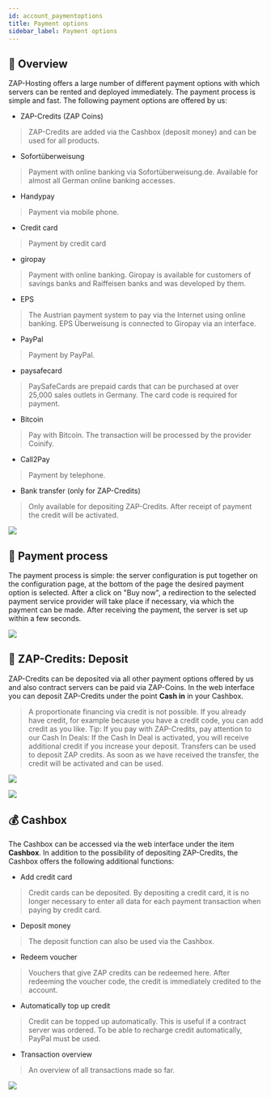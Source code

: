```yaml
---
id: account_paymentoptions
title: Payment options
sidebar_label: Payment options
---
```


## 🧾 Overview
ZAP-Hosting offers a large number of different payment options with which servers can be rented and deployed immediately. The payment process is simple and fast. The following payment options are offered by us:
*  ZAP-Credits (ZAP Coins) 
> ZAP-Credits are added via the Cashbox (deposit money) and can be used for all products.
* Sofortüberweisung
> Payment with online banking via Sofortüberweisung.de. Available for almost all German online banking accesses.
* Handypay
> Payment via mobile phone.
* Credit card
> Payment by credit card
* giropay
> Payment with online banking. Giropay is available for customers of savings banks and Raiffeisen banks and was developed by them.
* EPS
> The Austrian payment system to pay via the Internet using online banking. EPS Überweisung is connected to Giropay via an interface.
* PayPal
> Payment by PayPal.
* paysafecard
> PaySafeCards are prepaid cards that can be purchased at over 25,000 sales outlets in Germany. The card code is required for payment.
* Bitcoin
> Pay with Bitcoin. The transaction will be processed by the provider Coinify.
* Call2Pay
> Payment by telephone.
* Bank transfer (only for ZAP-Credits)
> Only available for depositing ZAP-Credits. After receipt of payment the credit will be activated.

![](https://screensaver01.zap-hosting.com/index.php/apps/files_sharing/publicpreview/Ea95im39JEMCeBB?x=1920&y=619&a=true&file=chrome_IRPmUcH6Cm.png&scalingup=0)

## 💸 Payment process
The payment process is simple: the server configuration is put together on the configuration page, at the bottom of the page the desired payment option is selected. After a click on "Buy now", a redirection to the selected payment service provider will take place if necessary, via which the payment can be made. After receiving the payment, the server is set up within a few seconds.

![](https://screensaver01.zap-hosting.com/index.php/apps/files_sharing/publicpreview/Rz5yqxeeZF7WN2y?x=1920&y=619&a=true&file=chrome_b2F6lXb8AP.png&scalingup=0)

## 🏦 ZAP-Credits: Deposit
ZAP-Credits can be deposited via all other payment options offered by us and also contract servers can be paid via ZAP-Coins. In the web interface you can deposit ZAP-Credits under the point **Cash in** in your Cashbox.
> A proportionate financing via credit is not possible. If you already have credit, for example because you have a credit code, you can add credit as you like. Tip: If you pay with ZAP-Credits, pay attention to our Cash In Deals: If the Cash In Deal is activated, you will receive additional credit if you increase your deposit.
Transfers can be used to deposit ZAP credits. As soon as we have received the transfer, the credit will be activated and can be used.


![](https://screensaver01.zap-hosting.com/index.php/apps/files_sharing/publicpreview/iPDYFjbm9e9Nm6p?x=1920&y=620&a=true&file=chrome_rQewWKD9qK.png&scalingup=0)

![](https://screensaver01.zap-hosting.com/index.php/apps/files_sharing/publicpreview/Qb9sznKMiZSyGS9?x=1920&y=620&a=true&file=chrome_CqTtPV6j5Y.png&scalingup=0)

## 💰 Cashbox
The Cashbox can be accessed via the web interface under the item **Cashbox**. In addition to the possibility of depositing ZAP-Credits, the Cashbox offers the following additional functions:
* Add credit card
> Credit cards can be deposited. By depositing a credit card, it is no longer necessary to enter all data for each payment transaction when paying by credit card.
* Deposit money
> The deposit function can also be used via the Cashbox.
* Redeem voucher
> Vouchers that give ZAP credits can be redeemed here. After redeeming the voucher code, the credit is immediately credited to the account.
* Automatically top up credit
> Credit can be topped up automatically. This is useful if a contract server was ordered. To be able to recharge credit automatically, PayPal must be used.
* Transaction overview
> An overview of all transactions made so far.


![](https://screensaver01.zap-hosting.com/index.php/apps/files_sharing/publicpreview/Rxj5EAbXqffbjij?x=1920&y=620&a=true&file=chrome_EImA32HhiQ.png&scalingup=0)
